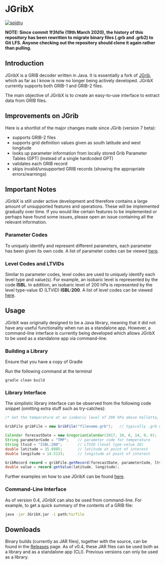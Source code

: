 # JGribX

[![spidru](https://circleci.com/gh/spidru/JGribX.svg?style=shield)](https://circleci.com/gh/spidru/JGribX)

**NOTE: Since commit 1f3fd1e (19th March 2020), the history of this repository has been rewritten to migrate binary files (.grb and .grb2) to Git LFS. Anyone checking out the repository should clone it again rather than pulling.**

## Introduction
JGribX is a GRIB decoder written in Java. It is essentially a fork of [JGrib](http://jgrib.sourceforge.net/), which as far as I know is now no longer being actively developed. JGribX currently supports both GRIB-1 and GRIB-2 files.

The main objective of JGribX is to create an easy-to-use interface to extract data from GRIB files. 

## Improvements on JGrib
Here is a shortlist of the major changes made since JGrib (version 7 beta):
 * supports GRIB-2 files
 * supports grid definition values given as south latitude and west longitude
 * looks up parameter information from locally stored Grib Parameter Tables (GPT) (instead of a single hardcoded GPT)
 * validates each GRIB record
 * skips invalid/unsupported GRIB records (showing the appropriate errors/warnings)
 
## Important Notes
JGribX is still under active development and therefore contains a large amount of unsupported features and operations. These will be implemented gradually over time. If you would like certain features to be implemented or perhaps have found some issues, please open an issue containing all the relevant information.

### Parameter Codes
To uniquely identify and represent different parameters, each parameter has been given its own code. A list of parameter codes can be viewed [here](doc/SUPPORTED_PARAMETERS.md).

### Level Codes and LTVIDs
Similar to parameter codes, level codes are used to uniquely identify each level type and value(s). For example, an isobaric level is represented by the code **ISBL**. In addition, an isobaric level of 200 hPa is represented by the level type-value ID (LTVID) **ISBL:200**. A list of level codes can be viewed [here](doc/SUPPORTED_LEVELS.md).

## Usage
JGribX was originally designed to be a Java library, meaning that it did not have any useful functionality when run as a standalone app. However, a command-line interface is currently being developed which allows JGribX to be used as a standalone app via command-line.

### Building a Library
Ensure that you have a copy of Gradle

Run the following command at the terminal
```
gradle clean build
``` 

### Library Interface
The simplistic library interface can be observed from the following code snippet (omitting extra stuff such as try-catches):

```java
/* Get the temperature at an isobaric level of 200 hPa above Valletta, Malta at 6th November 2017 14:00:00 */

GribFile gribFile = new GribFile("filename.grb");   // typically .grb or .grb2 extension

Calendar forecastDate = new GregorianCalendar(2017, 10, 6, 14, 0, 0);   // 6th November 2017 14:00:00
String parameterCode = "TMP";    // parameter code for temperature
String ltvid = "ISBL:200";       // LTVID (level type-value ID)
double latitude = 35.8985;       // latitude at point of interest
double longitude = 14.5133;      // longitude at point of interest

GribRecord record = gribFile.getRecord(forecastDate, parameterCode, ltvid);
double value = record.getValue(latitude, longitude);
```

Further examples on how to use JGribX can be found [here](https://github.com/spidru/JGribX/tree/master/src/test).

### Command-Line Interface
As of version 0.4, JGribX can also be used from command-line. For example, to get a quick summary of the contents of a GRIB file:

```bat
java -jar JGribX.jar -i path/to/file
```

## Downloads
Binary builds (currently as JAR files), together with the source, can be found in the [Releases](https://github.com/spidru/JGribX/releases) page. As of v0.4, these JAR files can be used both as a library and as a standalone app (CLI). Previous versions can only be used as a library.
